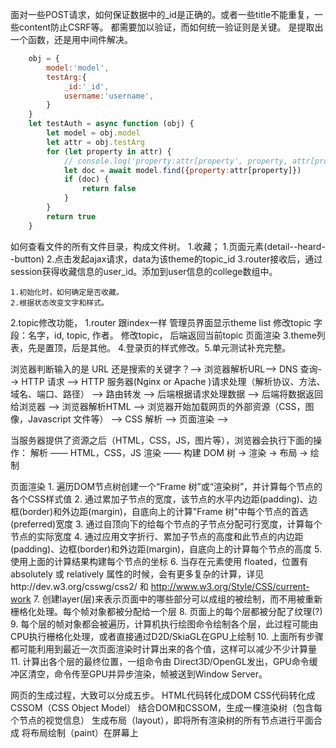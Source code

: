 面对一些POST请求，如何保证数据中的_id是正确的。或者一些title不能重复，一些content防止CSRF等。
都需要加以验证，而如何统一验证则是关键。
是提取出一个函数，还是用中间件解决。

```javascript
    obj = {
        model:'model',
        testArg:{
            _id:'_id',
            username:'username',
        }
    }
    let testAuth = async function (obj) {
        let model = obj.model
        let attr = obj.testArg
        for (let property in attr) {
            // console.log('property:attr[property', property, attr[property]);
            let doc = await model.find({property:attr[property]})
            if (doc) {
                return false
            }
        }
        return true
    }
```

如何查看文件的所有文件目录，构成文件树。
1.收藏；
    1.页面元素(detail--heard--button)
    2.点击发起ajax请求，data为该theme的topic_id
    3.router接收后，通过session获得收藏信息的user_id。添加到user信息的college数组中。

    1.初始化时，如何确定是否收藏。
    2.根据状态改变文字和样式。

2.topic修改功能，
    1.router 跟index一样
    管理员界面显示theme list
    修改topic
    字段：名字，id, topic, 作者。
    修改topic，
    后端返回当前topic
    页面渲染
3.theme列表，先是置顶，后是其他。
4.登录页的样式修改。5.单元测试补充完整。


浏览器判断输入的是 URL 还是搜索的关键字？--> 浏览器解析URL--> DNS 查询--> HTTP 请求 -->  HTTP 服务器(Nginx or Apache )请求处理（解析协议、方法、域名、端口、路径） --> 路由转发 --> 后端根据请求处理数据 --> 后端将数据返回给浏览器 --> 浏览器解析HTML --> 浏览器开始加载网页的外部资源（CSS，图像，Javascript 文件等） --> CSS 解析  --> 页面渲染 -->


当服务器提供了资源之后（HTML，CSS，JS，图片等），浏览器会执行下面的操作：
    解析 —— HTML，CSS，JS
    渲染 —— 构建 DOM 树 -> 渲染 -> 布局 -> 绘制

页面渲染
    1. 遍历DOM节点树创建一个“Frame 树”或“渲染树”，并计算每个节点的各个CSS样式值
    2. 通过累加子节点的宽度，该节点的水平内边距(padding)、边框(border)和外边距(margin)，自底向上的计算"Frame 树"中每个节点的首选(preferred)宽度
    3. 通过自顶向下的给每个节点的子节点分配可行宽度，计算每个节点的实际宽度
    4. 通过应用文字折行、累加子节点的高度和此节点的内边距(padding)、边框(border)和外边距(margin)，自底向上的计算每个节点的高度
    5. 使用上面的计算结果构建每个节点的坐标
    6. 当存在元素使用 floated，位置有 absolutely 或 relatively 属性的时候，会有更多复杂的计算，详见http://dev.w3.org/csswg/css2/ 和 http://www.w3.org/Style/CSS/current-work
    7. 创建layer(层)来表示页面中的哪些部分可以成组的被绘制，而不用被重新栅格化处理。每个帧对象都被分配给一个层
    8. 页面上的每个层都被分配了纹理(?)
    9. 每个层的帧对象都会被遍历，计算机执行绘图命令绘制各个层，此过程可能由CPU执行栅格化处理，或者直接通过D2D/SkiaGL在GPU上绘制
    10. 上面所有步骤都可能利用到最近一次页面渲染时计算出来的各个值，这样可以减少不少计算量
    11. 计算出各个层的最终位置，一组命令由 Direct3D/OpenGL发出，GPU命令缓冲区清空，命令传至GPU并异步渲染，帧被送到Window Server。

网页的生成过程，大致可以分成五步。
    HTML代码转化成DOM
    CSS代码转化成CSSOM（CSS Object Model）
    结合DOM和CSSOM，生成一棵渲染树（包含每个节点的视觉信息）
    生成布局（layout），即将所有渲染树的所有节点进行平面合成
    将布局绘制（paint）在屏幕上